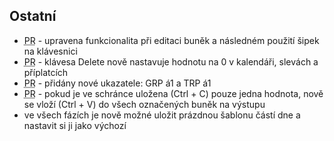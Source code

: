 ﻿---
categories: [fenix]
layout: fenix
---

## Ostatní
<ul>

<li><abbr title="Plán rádií">PR</abbr> - upravena funkcionalita při editaci buněk a následném použití šipek na klávesnici</li>
<li><abbr title="Plán rádií">PR</abbr> - klávesa Delete nově nastavuje hodnotu na 0 v kalendáři, slevách a příplatcích</li>
<li><abbr title="Plán rádií">PR</abbr> - přidány nové ukazatele: GRP á1 a TRP á1</li>
<li><abbr title="Plán rádií">PR</abbr> - pokud je ve schránce uložena (Ctrl + C) pouze jedna hodnota, nově se vloží (Ctrl + V) do všech označených buněk na výstupu</li>
<li>ve všech fázích je nově možné uložit prázdnou šablonu částí dne a nastavit si ji jako výchozí</li>

</ul>